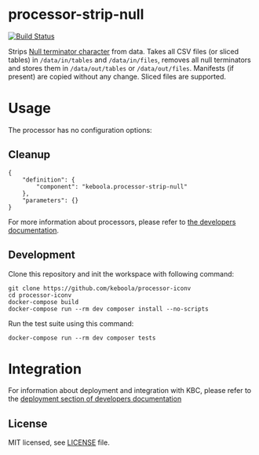 # processor-strip-null

[![Build Status](https://dev.azure.com/keboola-dev/processor-strip-null/_apis/build/status/keboola.processor-strip-null?branchName=main)](https://dev.azure.com/keboola-dev/processor-strip-null/_build/latest?definitionId=60&branchName=main)

Strips [Null terminator character](https://en.wikipedia.org/wiki/Null_character) from data. Takes all CSV files 
(or sliced tables) in `/data/in/tables` and `/data/in/files`, removes all null terminators and stores 
them in `/data/out/tables` or `/data/out/files`. Manifests (if present) are copied without any change. 
Sliced files are supported.

# Usage
The processor has no configuration options:

## Cleanup

```
{
    "definition": {
        "component": "keboola.processor-strip-null"
    },
    "parameters": {}
}
```

For more information about processors, please refer to [the developers documentation](https://developers.keboola.com/extend/component/processors/).

## Development

Clone this repository and init the workspace with following command:

```
git clone https://github.com/keboola/processor-iconv
cd processor-iconv
docker-compose build
docker-compose run --rm dev composer install --no-scripts
```

Run the test suite using this command:

```
docker-compose run --rm dev composer tests
```

# Integration

For information about deployment and integration with KBC, please refer to the [deployment section of developers documentation](https://developers.keboola.com/extend/component/deployment/)

## License

MIT licensed, see [LICENSE](./LICENSE) file.
